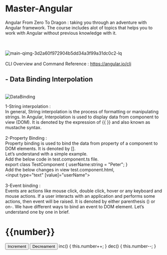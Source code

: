 # Master-Angular
Angular From Zero To Dragon : taking you through an adventure with Angular framework. The course includes alot of topics that helps you to work with Angular without previous knowledge with it.
<br>
<br>
<br>

![main-qimg-3d2a60f972904b5dd34a3f99a31dc0c2-lq](https://user-images.githubusercontent.com/43557035/207872097-f730899c-4247-401b-9744-ae372b2058ba.jpg)
<br>
<br>
 CLI Overview and Command Reference :
 https://angular.io/cli
<br>
<h2>- Data Binding Interpolation</h2>


<br>![DataBinding](https://user-images.githubusercontent.com/43557035/208134239-39db2556-76f8-43d1-b6a5-5ba6acf8b016.JPG)

1-String interpolation : <br>
In general, String interpolation is the process of formatting or manipulating strings. In Angular, Interpolation is used to display data from component to view (DOM). It is denoted by the expression of {{ }} and also known as mustache syntax.
<br>
<br>
2-Property Binding :<br>
Property binding is used to bind the data from property of a component to DOM elements. It is denoted by [].
<br>
Let’s understand with a simple example.<br>
Add the below code in test.component.ts file.<br>
export class TestComponent { 
   userName:string = "Peter"; 
}
<br>
Add the below changes in view test.component.html,
<br>
<input type="text" [value]="userName">
<br>
<br>
3-Event binding :<br>
Events are actions like mouse click, double click, hover or any keyboard and mouse actions. If a user interacts with an application and performs some actions, then event will be raised. It is denoted by either parenthesis () or on-. We have different ways to bind an event to DOM element. Let’s understand one by one in brief.<br>

<h1>{{number}}</h1>
<button (click)="inc()">Increment</button>
<button (click)="dec()">Decreament</button>
  inc()
  {
    this.number++;
  }
  dec()
  {
    this.number--;
  }
